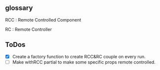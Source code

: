 ## glossary

RCC : Remote Controlled Component

RC : Remote Controller

## ToDos

- [x] Create a factory function to create RCC&RC couple on every run.
- [ ] Make withRCC partial to make some specific props remote controlled.
